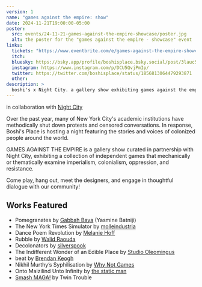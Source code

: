 ```yaml
---
version: 1
name: "games against the empire: show"
date: 2024-11-21T19:00:00-05:00
poster:
  src: events/24-11-21-games-against-the-empire-showcase/poster.jpg
  alt: the poster for the "games against the empire - showcase" event
links:
  tickets: "https://www.eventbrite.com/e/games-against-the-empire-showcase-boshis-x-night-city-games-tickets-1057736140269"
  itch:
  bluesky: https://bsky.app/profile/boshisplace.bsky.social/post/3lauc5ojftk2j
  instagram: https://www.instagram.com/p/DCU5QvjPmIp/
  twitter: https://twitter.com/boshisplace/status/1856813064479293871
  other:
description: >
  boshi's x Night City. a gallery show exhibiting games against the empire
---
```

in collaboration with [Night City](https://nightcity.games)

Over the past year, many of New York City's academic institutions have methodically shut down protests and censored conversations. In response, Boshi's Place is hosting a night featuring the stories and voices of colonized people around the world.

GAMES AGAINST THE EMPIRE is a gallery show curated in partnership with Night City, exhibiting a collection of independent games that mechanically or thematically examine imperialism, colonialism, oppression, and resistance.

Come play, hang out, meet the designers, and engage in thoughtful dialogue with our community!

## Works Featured

- Pomegranates by [Gabbah Baya](https://gabbahbaya.cargo.site/) (Yasmine Batniji)
- The New York Times Simulator by [molleindustria](https://www.molleindustria.org/)
- Dance Poem Revolution by [Melanie Hoff](https://www.melaniehoff.com/)
- Rubble by [Walid Raouda](https://www.wraouda.com/)
- Decolonators by [silverspook](https://silverspookgames.blogspot.com/)
- The Indifferent Wonder of an Edible Place by [Studio Oleomingus](https://oleomingus.com/)
- beat by [Brendan Keogh](https://brkeogh.com/)
- Nikhil Murthy’s Syphilisation by [Why Not Games](https://www.whynotgames.com/)
- Onto Maizilind Unto Infinity by [the static man](https://thestaticman.itch.io/)
- [Smash MAGA!](https://www.smashmaga.com/) by Twin Trouble